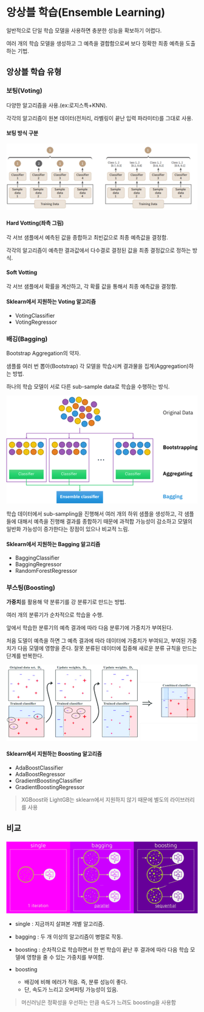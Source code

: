 # 앙상블 학습(Ensemble Learning)

일반적으로 단일 학습 모델을 사용하면 충분한 성능을 확보하기 어렵다.

여러 개의 학습 모델을 생성하고 그 예측을 결합함으로써 보다 정확한 최종 예측을 도출하는 기법.

## 앙상블 학습 유형

### 보팅(Voting)

다양한 알고리즘을 사용.(ex:로지스특+KNN).

각각의 알고리즘이 원본 데이터(전처리, 라벨링이 끝난 입력 파라미터)를 그대로 사용.

#### 보팅 방식 구분

![voting](res/voting.png)

#### Hard Votting(좌측 그림)

각 서브 샘플에서 예측된 값을 종합하고 최빈값으로 최종 예측값을 결정함.

각각의 알고리즘이 예측한 결과값에서 다수결로 결정된 값을 최종 결정값으로 정하는 방식.

#### Soft Votting

각 서브 샘플에서 확률을 계산하고, 각 확률 값을 통해서 최종 예측값을 결정함.

#### Sklearn에서 지원하는 Voting 알고리즘

- VotingClassifier
- VotingRegressor

### 배깅(Bagging)

Bootstrap Aggregation의 약자.

샘플를 여러 번 뽑아(Bootstrap) 각 모델을 학습시켜 결과물을 집계(Aggregation)하는 방법.

하나의 학습 모델이 서로 다른 sub-sample data로 학습을 수행하는 방식.

![bagging](res/bagging.png)

학습 데이터에서 sub-sampling을 진행해서 여러 개의 하위 샘플을 생성하고, 각 샘플들에 대해서 예측을 진행해 결과를 종합하기 때문에 과적합 가능성이 감소하고 모델의 일반화 가능성이 증가한다는 장점이 있으나 비교적 느림.

#### Sklearn에서 지원하는 Bagging 알고리즘

- BaggingClassifier
- BaggingRegressor
- RandomForestRegressor

### 부스팅(Boosting)

**가중치**를 활용해 약 분류기를 강 분류기로 만드는 방법.

여러 개의 분류기가 순차적으로 학습을 수행.

앞에서 학습한 분류기의 예측 결과에 따라 다음 분류기에 가중치가 부여된다.

처음 도델이 예측을 하면 그 예측 결과에 따라 데이터에 가중치가 부여되고, 부여된 가중치가 다음 모델에 영향을 준다. 잘못 분류된 데이터에 집중해 새로운 분류 규칙을 만드는 단계를 반복한다.

![boosting](res/boosting.png)

#### Sklearn에서 지원하는 Boosting 알고리즘

- AdaBoostClassifier
- AdaBoostRegressor
- GradientBoostingClassifier
- GradientBoostingRegressor

> XGBoost와 LightGB는 sklearn에서 지원하지 않기 때문에 별도의 라이브러리를 사용

## 비교

![all](res/all.png)


- single : 지금까지 살펴본 개별 알고리즘.
- bagging : 두 개 이상의 알고리즘이 병렬로 작동.
- boosting : 순차적으로 학습하면서 한 번 학습이 끝난 후 결과에 따라 다음 학습 모델에 영향을 줄 수 있는 가중치를 부여함.

- boosting
    - 배깅에 비해 에러가 적음. 즉, 분류 성능이 좋다.
    - 단, 속도가 느리고 오버피팅 가능성이 있음.

> 머신러닝은 정확성을 우선하는 만큼 속도가 느려도 boosting을 사용함
